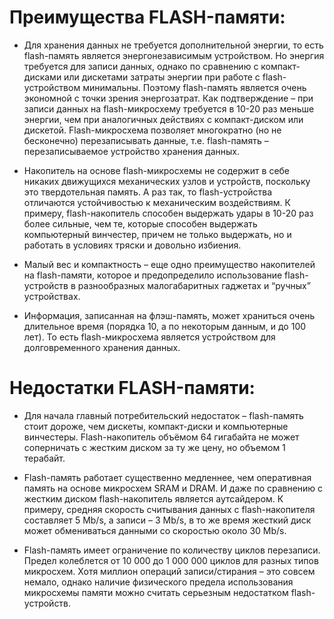 # Преимущества FLASH-памяти:

* Для хранения данных не требуется дополнительной энергии, то есть flash-память является энергонезависимым устройством. Но энергия требуется для записи данных, однако по сравнению с компакт-дисками или дискетами затраты энергии при работе с flash-устройством минимальны. Поэтому flash-память является очень экономной с точки зрения энергозатрат. Как подтверждение – при записи данных на flash-микросхему требуется в 10-20 раз меньше энергии, чем при аналогичных действиях с компакт-диском или дискетой.
Flash-микросхема позволяет многократно (но не бесконечно) перезаписывать данные, т.е. flash-память – перезаписываемое устройство хранения данных.

* Накопитель на основе flash-микросхемы не содержит в себе никаких движущихся механических узлов и устройств, поскольку это твердотельная память. А раз так, то flash-устройства отличаются устойчивостью к механическим воздействиям. К примеру, flash-накопитель способен выдержать удары в 10-20 раз более сильные, чем те, которые способен выдержать компьютерный винчестер, причем не только выдержать, но и работать в условиях тряски и довольно избиения.

* Малый вес и компактность – еще одно преимущество накопителей на flash-памяти, которое и предопределило использование flash-устройств в разнообразных малогабаритных гаджетах и “ручных” устройствах.

* Информация, записанная на флэш-память, может храниться очень длительное время (порядка 10, а по некоторым данным, и до 100 лет). То есть flash-микросхема является устройством для долговременного хранения данных.


# Недостатки FLASH-памяти:

* Для начала главный потребительский недостаток – flash-память стоит дороже, чем дискеты, компакт-диски и компьютерные винчестеры. Flash-накопитель объёмом 64 гигабайта не может соперничать с жестким диском за ту же цену, но объемом 1 терабайт.

* Flash-память работает существенно медленнее, чем оперативная память на основе микросхем SRAM и DRAM. И даже по сравнению с жестким диском flash-накопитель является аутсайдером. К примеру, средняя скорость считывания данных с flash-накопителя составляет 5 Mb/s, а записи – 3 Mb/s, в то же время жесткий диск может обмениваться данными со скоростью около 30 Mb/s.

* Flash-память имеет ограничение по количеству циклов перезаписи. Предел колеблется от 10 000 до 1 000 000 циклов для разных типов микросхем. Хотя миллион операций записи/стирания – это совсем немало, однако наличие физического предела использования микросхемы памяти можно считать серьезным недостатком flash-устройств.